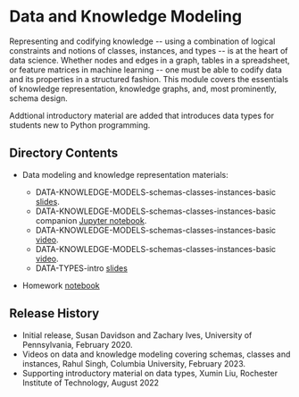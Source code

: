 # Data and Knowledge Modeling

Representing and codifying knowledge -- using a combination of logical constraints and notions of classes, instances, and types -- is at the heart of data science.  Whether nodes and edges in a graph, tables in a spreadsheet, or feature matrices in machine learning -- one must be able to codify data and its properties in a structured fashion.  This module covers the essentials of knowledge representation, knowledge graphs, and, most prominently, schema design.

Addtional introductory material are added that introduces data types for students new to Python programming.

## Directory Contents

* Data modeling and knowledge representation materials:
  * DATA-KNOWLEDGE-MODELS-schemas-classes-instances-basic [slides](DATA-KNOWLEDGE-MODELS-schemas-classes-instances-basic.pptx).
  * DATA-KNOWLEDGE-MODELS-schemas-classes-instances-basic companion [Jupyter notebook](DATA-KNOWLEDGE-MODELS-schemas-classes-instances-basic.ipynb).
  * DATA-KNOWLEDGE-MODELS-schemas-classes-instances-basic [video](DATA-KNOWLEDGE-MODELS-schemas-classes-instances-basic-part1.mp4).
  * DATA-KNOWLEDGE-MODELS-schemas-classes-instances-basic [video](DATA-KNOWLEDGE-MODELS-schemas-classes-instances-basic-part2.mp4).
  * DATA-TYPES-intro [slides](DATA-TYPES-intro.pptx)
  
* Homework [notebook](DATA-KNOWLEDGE-MODELS-Homework.ipynb)

## Release History

* Initial release, Susan Davidson and Zachary Ives, University of Pennsylvania, February 2020.
* Videos on data and knowledge modeling covering schemas, classes and instances, Rahul Singh, Columbia University, February 2023.
* Supporting introductory material on data types, Xumin Liu, Rochester Institute of Technology, August 2022
